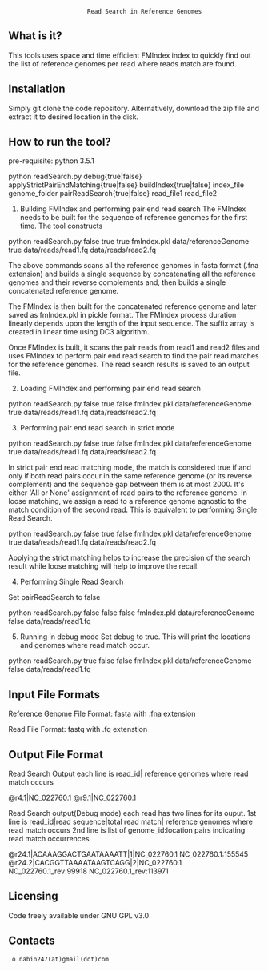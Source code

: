 
                          Read Search in Reference Genomes

  What is it?
  -----------

  This tools uses space and time efficient FMIndex index to quickly find out the list of reference genomes per read where reads match are found.


  Installation
  ------------

  Simply git clone the code repository. Alternatively, download the zip file and extract it to desired location in the disk.


  How to run the tool?
  ------------
  pre-requisite: python 3.5.1


  python readSearch.py debug{true|false} applyStrictPairEndMatching{true|false} buildIndex{true|false} index_file genome_folder pairReadSearch{true|false} read_file1 read_file2

  1. Building FMIndex and performing pair end read search
  The FMIndex needs to be built for the sequence of reference genomes for the first time. The tool constructs 

  python readSearch.py false true true fmIndex.pkl data/referenceGenome true data/reads/read1.fq data/reads/read2.fq

  The above commands scans  all the reference genomes in fasta format (.fna extension) and builds a single sequence by
  concatenating all the reference genomes and their reverse complements and, then builds a single concatenated reference genome. 

  The FMIndex is then built for the concatenated reference genome and later saved as fmIndex.pkl in pickle format. The FMIndex process duration linearly depends upon the length of the input sequence. The suffix array is created in linear time using DC3 algorithm. 

  Once FMIndex is built, it scans the pair reads from read1 and read2 files and uses FMIndex to perform pair end read search to
  find the pair read matches for the reference genomes. The read search results is saved to an output file.

  2. Loading FMIndex and performing pair end read search

  python readSearch.py false true false fmIndex.pkl data/referenceGenome true data/reads/read1.fq data/reads/read2.fq

  3. Performing pair end read search in strict mode

  python readSearch.py false true false fmIndex.pkl data/referenceGenome true data/reads/read1.fq data/reads/read2.fq

  In strict pair end read matching mode, the match is considered true if and only if both read pairs occur in the same reference genome (or its reverse complement) and the sequence gap between them is at most 2000. It's either 'All or None' assignment of read pairs to the reference genome. In loose matching, we assign a read to a reference genome agnostic to the match condition of  the second read. This is equivalent to performing Single Read Search.

  python readSearch.py false true false fmIndex.pkl data/referenceGenome true data/reads/read1.fq data/reads/read2.fq

  Applying the strict matching helps to increase the precision of the search result while loose matching will help to improve the recall.

  4. Performing Single Read Search

  Set pairReadSearch to false

  python readSearch.py false false false fmIndex.pkl data/referenceGenome false data/reads/read1.fq

  5. Running in debug mode
  Set debug to true. This will print the locations and genomes where read match occur.

  python readSearch.py true false false fmIndex.pkl data/referenceGenome false data/reads/read1.fq


  Input File Formats
  ---------

  Reference Genome File Format: fasta with .fna extension

  Read File Format: fastq with .fq extenstion

   Output File Format
  ---------
  Read Search Output
  each line is read_id| reference genomes where read match occurs

  @r4.1|NC_022760.1
  @r9.1|NC_022760.1

  Read Search output(Debug mode)
  each read has two lines for its ouput.
  1st line is read_id|read sequence|total read match| reference genomes where read match occurs
  2nd line is list of genome_id:location pairs indicating read match occurrences

  @r24.1|ACAAAGGACTGAATAAAATT|1|NC_022760.1
 	NC_022760.1:155545
  @r24.2|CACGGTTAAAATAAGTCAGG|2|NC_022760.1
    NC_022760.1_rev:99918 NC_022760.1_rev:113971

  Licensing
  ---------

  Code freely available under GNU GPL v3.0

  
  Contacts
  --------

     o nabin247(at)gmail(dot)com

